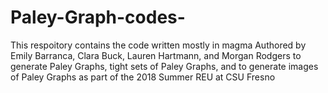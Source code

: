 # Paley-Graph-codes-

This respoitory contains the code written mostly in magma
Authored by Emily Barranca, Clara Buck, Lauren Hartmann, and Morgan Rodgers 
to generate Paley Graphs, tight sets of Paley Graphs, and to generate images of Paley Graphs 
as part of the 2018 Summer REU at CSU Fresno
